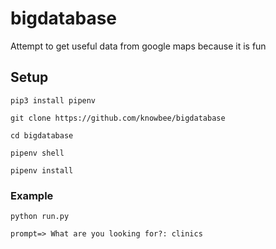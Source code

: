 # bigdatabase

Attempt to get useful data from google maps because it is fun

## Setup

```cli
pip3 install pipenv
```

```cli
git clone https://github.com/knowbee/bigdatabase
```

```cli
cd bigdatabase
```

```cli
pipenv shell
```

```cli
pipenv install
```

### Example

```cli
python run.py

prompt=> What are you looking for?: clinics
```
